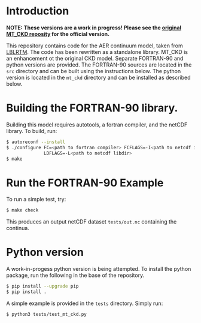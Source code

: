 # Introduction

**NOTE: These versions are a work in progress! Please see the
[original MT_CKD reposity](https://github.com/AER-RC/MT_CKD) for the official version.**

This repository contains code for the AER continuum model, taken from
[LBLRTM](https://github.com/AER-RC/LBLRTM).  The code has been rewritten as a standalone
library.  MT_CKD is an enhancement ot the original CKD model.  Separate FORTRAN-90 and python
versions are provided.  The FORTRAN-90 sources are located in the `src` directory and
can be built using the instructions below.  The python version is located in the `mt_ckd`
directory and can be installed as described below.

# Building the FORTRAN-90 library.

Building this model requires autotools, a fortran compiler, and the netCDF library.
To build, run:

```bash
$ autoreconf --install
$ ./configure FC=<path to fortran compiler> FCFLAGS=-I<path to netcdf includedir> \
              LDFLAGS=-L<path to netcdf libdir>
$ make
```

# Run the FORTRAN-90 Example

To run a simple test, try:

```bash
$ make check
```

This produces an output netCDF dataset `tests/out.nc` containing the continua.

# Python version
A work-in-progess python version is being attempted.  To install the python package, run the
following in the base of the repository.

```bash
$ pip install --upgrade pip
$ pip install .
```

A simple example is provided in the `tests` directory.  Simply run:

```bash
$ python3 tests/test_mt_ckd.py
```
